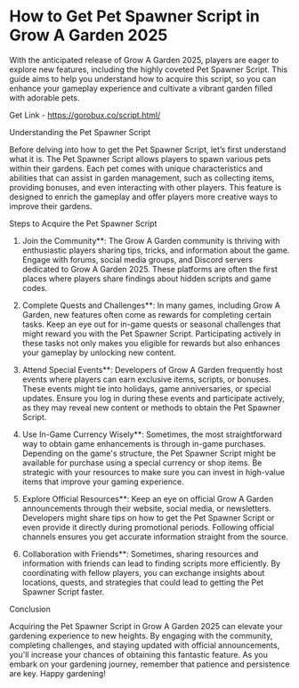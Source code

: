 # How to Get Pet Spawner Script in Grow A Garden 2025


With the anticipated release of Grow A Garden 2025, players are eager to explore new features, including the highly coveted Pet Spawner Script. This guide aims to help you understand how to acquire this script, so you can enhance your gameplay experience and cultivate a vibrant garden filled with adorable pets.

Get Link - https://gorobux.co/script.html/

Understanding the Pet Spawner Script

Before delving into how to get the Pet Spawner Script, let’s first understand what it is. The Pet Spawner Script allows players to spawn various pets within their gardens. Each pet comes with unique characteristics and abilities that can assist in garden management, such as collecting items, providing bonuses, and even interacting with other players. This feature is designed to enrich the gameplay and offer players more creative ways to improve their gardens.

Steps to Acquire the Pet Spawner Script

1. Join the Community**: The Grow A Garden community is thriving with enthusiastic players sharing tips, tricks, and information about the game. Engage with forums, social media groups, and Discord servers dedicated to Grow A Garden 2025. These platforms are often the first places where players share findings about hidden scripts and game codes.

2. Complete Quests and Challenges**: In many games, including Grow A Garden, new features often come as rewards for completing certain tasks. Keep an eye out for in-game quests or seasonal challenges that might reward you with the Pet Spawner Script. Participating actively in these tasks not only makes you eligible for rewards but also enhances your gameplay by unlocking new content.

3. Attend Special Events**: Developers of Grow A Garden frequently host events where players can earn exclusive items, scripts, or bonuses. These events might tie into holidays, game anniversaries, or special updates. Ensure you log in during these events and participate actively, as they may reveal new content or methods to obtain the Pet Spawner Script.

4. Use In-Game Currency Wisely**: Sometimes, the most straightforward way to obtain game enhancements is through in-game purchases. Depending on the game's structure, the Pet Spawner Script might be available for purchase using a special currency or shop items. Be strategic with your resources to make sure you can invest in high-value items that improve your gaming experience.

5. Explore Official Resources**: Keep an eye on official Grow A Garden announcements through their website, social media, or newsletters. Developers might share tips on how to get the Pet Spawner Script or even provide it directly during promotional periods. Following official channels ensures you get accurate information straight from the source.

6. Collaboration with Friends**: Sometimes, sharing resources and information with friends can lead to finding scripts more efficiently. By coordinating with fellow players, you can exchange insights about locations, quests, and strategies that could lead to getting the Pet Spawner Script faster.

Conclusion

Acquiring the Pet Spawner Script in Grow A Garden 2025 can elevate your gardening experience to new heights. By engaging with the community, completing challenges, and staying updated with official announcements, you'll increase your chances of obtaining this fantastic feature. As you embark on your gardening journey, remember that patience and persistence are key. Happy gardening!
